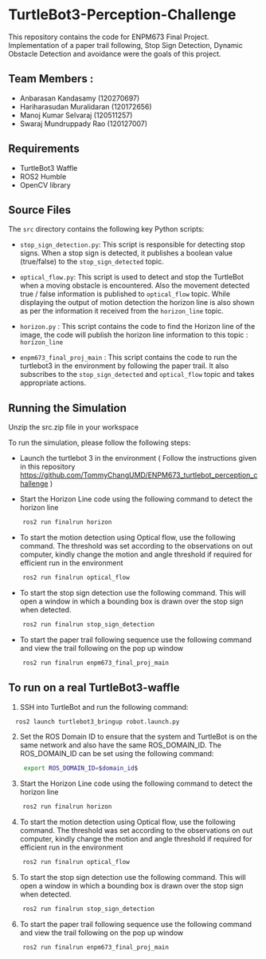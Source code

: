 # TurtleBot3-Perception-Challenge
This repository contains the code for ENPM673 Final Project. Implementation of a paper trail following, Stop Sign Detection, Dynamic Obstacle Detection and avoidance were the goals of this project. 

## Team Members : 

- Anbarasan Kandasamy (120270697) 
- Hariharasudan Muralidaran (120172656)
- Manoj Kumar Selvaraj (120511257)
- Swaraj Mundruppady Rao (120127007)

## Requirements 
-  TurtleBot3 Waffle
-  ROS2 Humble
-  OpenCV library

## Source Files

The `src` directory contains the following key Python scripts:

- `stop_sign_detection.py`: This script is responsible for detecting stop signs. When a stop sign is detected, it publishes a boolean value (true/false) to the `stop_sign_detected` topic.

- `optical_flow.py`: This script is used to detect and stop the TurtleBot when a moving obstacle is encountered. Also the movement detected true / false information is published to `optical_flow` topic. While displaying the output of motion detection the horizon line is also shown as per the information it received from the `horizon_line` topic.

- `horizon.py` : This script contains the code to find the Horizon line of the image, the code will publish the horizon line information to this topic : `horizon_line`

- `enpm673_final_proj_main` : This script contains the code to run the turtlebot3 in the environment by following the paper trail. It also subscribes to the `stop_sign_detected` and `optical_flow` topic and takes appropriate actions.


## Running the Simulation

Unzip the src.zip file in your workspace

To run the simulation, please follow the following steps:

- Launch the turtlebot 3 in the environment ( Follow the instructions given in this repository https://github.com/TommyChangUMD/ENPM673_turtlebot_perception_challenge )

- Start the Horizon Line code using the following command to detect the horizon line

```bash
    ros2 run finalrun horizon
```
- To start the motion detection using Optical flow, use the following command. The threshold was set according to the observations on out computer, kindly change the motion and angle threshold if required for efficient run in the environment

```bash 
    ros2 run finalrun optical_flow 
```

- To start the stop sign detection use the following command. This will open a window in which a bounding box is drawn over the stop sign when detected.

```bash
    ros2 run finalrun stop_sign_detection
```

- To start the paper trail following sequence use the following command and view the trail following on the pop up window

```bash
    ros2 run finalrun enpm673_final_proj_main
```

## To run on a real TurtleBot3-waffle

1. SSH into TurtleBot and run the following command:

  ```bash
    ros2 launch turtlebot3_bringup robot.launch.py
  ```
2. Set the ROS Domain ID to ensure that the system and TurtleBot is on the same network and also have the same ROS_DOMAIN_ID. The ROS_DOMAIN_ID can be set using the following command:
   ```bash
    export ROS_DOMAIN_ID=$domain_id$
   ```

3. Start the Horizon Line code using the following command to detect the horizon line

```bash
    ros2 run finalrun horizon
```
4. To start the motion detection using Optical flow, use the following command. The threshold was set according to the observations on out computer, kindly change the motion and angle threshold if required for efficient run in the environment

```bash 
    ros2 run finalrun optical_flow 
```

5. To start the stop sign detection use the following command. This will open a window in which a bounding box is drawn over the stop sign when detected.

```bash
    ros2 run finalrun stop_sign_detection
```

6. To start the paper trail following sequence use the following command and view the trail following on the pop up window

```bash
    ros2 run finalrun enpm673_final_proj_main
```




